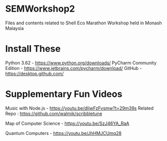 # SEMWorkshop2
Files and contents related to Shell Eco Marathon Workshop held in Monash Malaysia

# Install These
Python 3.62 - https://www.python.org/downloads/ 
PyCharm Community Edition - https://www.jetbrains.com/pycharm/download/
GitHub - https://desktop.github.com/ 

# Supplementary Fun Videos
 
Music with Node.js - https://youtu.be/dIiwFzFvsmw?t=29m39s
Related Repo : https://github.com/walmik/scribbletune

Map of Computer Science - https://youtu.be/SzJ46YA_RaA

Quantum Computers - https://youtu.be/JhHMJCUmq28


